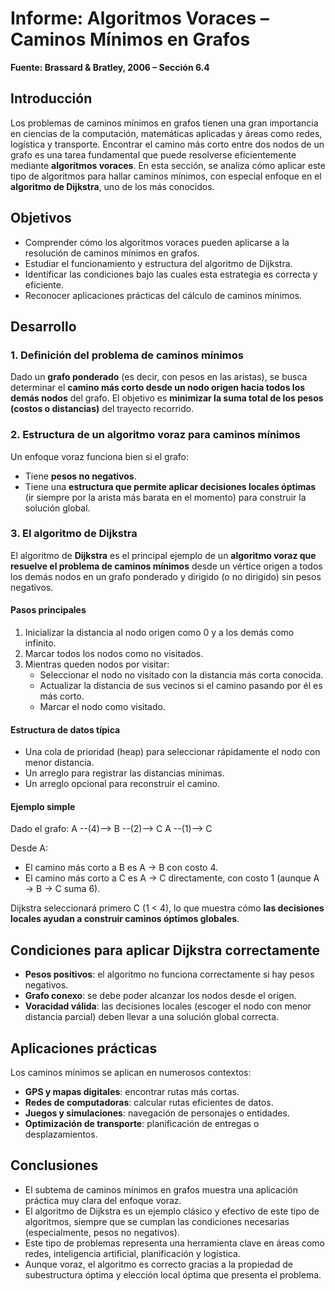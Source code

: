 
# Informe: Algoritmos Voraces – Caminos Mínimos en Grafos
**Fuente: Brassard & Bratley, 2006 – Sección 6.4**



## Introducción

Los problemas de caminos mínimos en grafos tienen una gran importancia en ciencias de la computación, matemáticas aplicadas y áreas como redes, logística y transporte. Encontrar el camino más corto entre dos nodos de un grafo es una tarea fundamental que puede resolverse eficientemente mediante **algoritmos voraces**. En esta sección, se analiza cómo aplicar este tipo de algoritmos para hallar caminos mínimos, con especial enfoque en el **algoritmo de Dijkstra**, uno de los más conocidos.



## Objetivos

- Comprender cómo los algoritmos voraces pueden aplicarse a la resolución de caminos mínimos en grafos.
- Estudiar el funcionamiento y estructura del algoritmo de Dijkstra.
- Identificar las condiciones bajo las cuales esta estrategia es correcta y eficiente.
- Reconocer aplicaciones prácticas del cálculo de caminos mínimos.


## Desarrollo

### 1. Definición del problema de caminos mínimos

Dado un **grafo ponderado** (es decir, con pesos en las aristas), se busca determinar el **camino más corto desde un nodo origen hacia todos los demás nodos** del grafo. El objetivo es **minimizar la suma total de los pesos (costos o distancias)** del trayecto recorrido.


### 2. Estructura de un algoritmo voraz para caminos mínimos

Un enfoque voraz funciona bien si el grafo:
- Tiene **pesos no negativos**.
- Tiene una **estructura que permite aplicar decisiones locales óptimas** (ir siempre por la arista más barata en el momento) para construir la solución global.



### 3. El algoritmo de Dijkstra

El algoritmo de **Dijkstra** es el principal ejemplo de un **algoritmo voraz que resuelve el problema de caminos mínimos** desde un vértice origen a todos los demás nodos en un grafo ponderado y dirigido (o no dirigido) sin pesos negativos.

#### Pasos principales

1. Inicializar la distancia al nodo origen como 0 y a los demás como infinito.
2. Marcar todos los nodos como no visitados.
3. Mientras queden nodos por visitar:
   - Seleccionar el nodo no visitado con la distancia más corta conocida.
   - Actualizar la distancia de sus vecinos si el camino pasando por él es más corto.
   - Marcar el nodo como visitado.

#### Estructura de datos típica

- Una cola de prioridad (heap) para seleccionar rápidamente el nodo con menor distancia.
- Un arreglo para registrar las distancias mínimas.
- Un arreglo opcional para reconstruir el camino.

#### Ejemplo simple

Dado el grafo:
A --(4)--> B --(2)--> C
A --(1)--> C


Desde A:
- El camino más corto a B es A → B con costo 4.
- El camino más corto a C es A → C directamente, con costo 1 (aunque A → B → C suma 6).

Dijkstra seleccionará primero C (1 < 4), lo que muestra cómo **las decisiones locales ayudan a construir caminos óptimos globales**.



## Condiciones para aplicar Dijkstra correctamente

- **Pesos positivos**: el algoritmo no funciona correctamente si hay pesos negativos.
- **Grafo conexo**: se debe poder alcanzar los nodos desde el origen.
- **Voracidad válida**: las decisiones locales (escoger el nodo con menor distancia parcial) deben llevar a una solución global correcta.



## Aplicaciones prácticas

Los caminos mínimos se aplican en numerosos contextos:

- **GPS y mapas digitales**: encontrar rutas más cortas.
- **Redes de computadoras**: calcular rutas eficientes de datos.
- **Juegos y simulaciones**: navegación de personajes o entidades.
- **Optimización de transporte**: planificación de entregas o desplazamientos.



## Conclusiones

- El subtema de caminos mínimos en grafos muestra una aplicación práctica muy clara del enfoque voraz.
- El algoritmo de Dijkstra es un ejemplo clásico y efectivo de este tipo de algoritmos, siempre que se cumplan las condiciones necesarias (especialmente, pesos no negativos).
- Este tipo de problemas representa una herramienta clave en áreas como redes, inteligencia artificial, planificación y logística.
- Aunque voraz, el algoritmo es correcto gracias a la propiedad de subestructura óptima y elección local óptima que presenta el problema.
